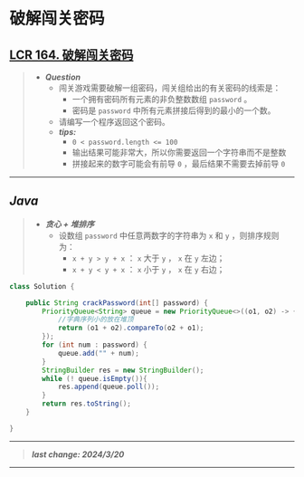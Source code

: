 # 破解闯关密码

## [LCR 164. 破解闯关密码](https://leetcode.cn/problems/ba-shu-zu-pai-cheng-zui-xiao-de-shu-lcof/)

> - ***Question***
>   - 闯关游戏需要破解一组密码，闯关组给出的有关密码的线索是：
>     - 一个拥有密码所有元素的非负整数数组 `password` 。
>     - 密码是 `password` 中所有元素拼接后得到的最小的一个数。
>   - 请编写一个程序返回这个密码。
>   - ***tips:***
>     - `0 < password.length <= 100`
>     - 输出结果可能非常大，所以你需要返回一个字符串而不是整数
>     - 拼接起来的数字可能会有前导 `0` ，最后结果不需要去掉前导 `0`

---

## *Java*

> - ***贪心 + 堆排序***
>   - 设数组 `password` 中任意两数字的字符串为 `x` 和 `y` ，则排序规则为：
>     - `x + y > y + x` ： `x` 大于 `y` ， `x` 在 `y` 左边；
>     - `x + y < y + x` ： `x` 小于 `y` ， `x` 在 `y` 右边；

```java
class Solution {

    public String crackPassword(int[] password) {
        PriorityQueue<String> queue = new PriorityQueue<>((o1, o2) -> {
            //字典序列小的放在堆顶
            return (o1 + o2).compareTo(o2 + o1);
        });
        for (int num : password) {
            queue.add("" + num);
        }
        StringBuilder res = new StringBuilder();
        while (! queue.isEmpty()){
            res.append(queue.poll());
        }
        return res.toString();
    }

}
```

---

> ***last change: 2024/3/20***

---
